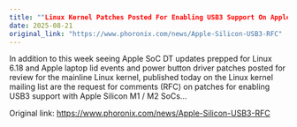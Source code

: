 ```yaml
---
title: ""Linux Kernel Patches Posted For Enabling USB3 Support On Apple M1 / M2""
date: 2025-08-21
original_link: "https://www.phoronix.com/news/Apple-Silicon-USB3-RFC"
---
```


In addition to this week seeing Apple SoC DT updates prepped for Linux 6.18 and Apple laptop lid events and power button driver patches posted for review for the mainline Linux kernel, published today on the Linux kernel mailing list are the request for comments (RFC) on patches for enabling USB3 support with Apple Silicon M1 / M2 SoCs...

Original link: https://www.phoronix.com/news/Apple-Silicon-USB3-RFC